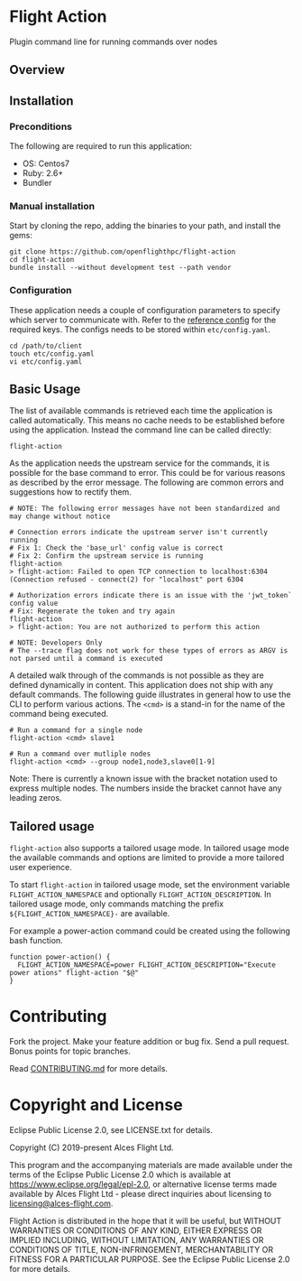 # Flight Action

Plugin command line for running commands over nodes

## Overview

## Installation

### Preconditions

The following are required to run this application:

* OS:     Centos7
* Ruby:   2.6+
* Bundler

### Manual installation

Start by cloning the repo, adding the binaries to your path, and install the gems:

```
git clone https://github.com/openflighthpc/flight-action
cd flight-action
bundle install --without development test --path vendor
```

### Configuration

These application needs a couple of configuration parameters to specify which server to communicate with. Refer to the [reference config](etc/config.yaml.reference) for the required keys. The configs needs to be stored within `etc/config.yaml`.

```
cd /path/to/client
touch etc/config.yaml
vi etc/config.yaml
```

## Basic Usage

The list of available commands is retrieved each time the application is called automatically. This means no cache needs to be established before using the application. Instead the command line can be called directly:

```
flight-action
```

As the application needs the upstream service for the commands, it is possible for the base command to error. This could be for various reasons as described by the error message. The following are common errors and suggestions how to rectify them.

```
# NOTE: The following error messages have not been standardized and may change without notice

# Connection errors indicate the upstream server isn't currently running
# Fix 1: Check the 'base_url' config value is correct
# Fix 2: Confirm the upstream service is running
flight-action
> flight-action: Failed to open TCP connection to localhost:6304 (Connection refused - connect(2) for "localhost" port 6304

# Authorization errors indicate there is an issue with the 'jwt_token` config value
# Fix: Regenerate the token and try again
flight-action
> flight-action: You are not authorized to perform this action

# NOTE: Developers Only
# The --trace flag does not work for these types of errors as ARGV is not parsed until a command is executed
```

A detailed walk through of the commands is not possible as they are defined dynamically in content. This application does not ship with any default commands. The following guide illustrates in general how to use the CLI to perform various actions. The `<cmd>` is a stand-in for the name of the command being executed.

```
# Run a command for a single node
flight-action <cmd> slave1

# Run a command over mutliple nodes
flight-action <cmd> --group node1,node3,slave0[1-9]
```

Note: There is currently a known issue with the bracket notation used to
express multiple nodes.  The numbers inside the bracket cannot have any
leading zeros.

## Tailored usage

`flight-action` also supports a tailored usage mode.  In tailored usage mode
the available commands and options are limited to provide a more tailored user
experience.

To start `flight-action` in tailored usage mode, set the environment variable
`FLIGHT_ACTION_NAMESPACE` and optionally `FLIGHT_ACTION_DESCRIPTION`.  In
tailored usage mode, only commands matching the prefix
`${FLIGHT_ACTION_NAMESPACE}-` are available.

For example a power-action command could be created using the following bash
function.

```
function power-action() {
  FLIGHT_ACTION_NAMESPACE=power FLIGHT_ACTION_DESCRIPTION="Execute power ations" flight-action "$@"
}
```

# Contributing

Fork the project. Make your feature addition or bug fix. Send a pull
request. Bonus points for topic branches.

Read [CONTRIBUTING.md](CONTRIBUTING.md) for more details.

# Copyright and License
Eclipse Public License 2.0, see LICENSE.txt for details.

Copyright (C) 2019-present Alces Flight Ltd.

This program and the accompanying materials are made available under the terms of the Eclipse Public License 2.0 which is available at https://www.eclipse.org/legal/epl-2.0, or alternative license terms made available by Alces Flight Ltd - please direct inquiries about licensing to licensing@alces-flight.com.

Flight Action is distributed in the hope that it will be useful, but WITHOUT WARRANTIES OR CONDITIONS OF ANY KIND, EITHER EXPRESS OR IMPLIED INCLUDING, WITHOUT LIMITATION, ANY WARRANTIES OR CONDITIONS OF TITLE, NON-INFRINGEMENT, MERCHANTABILITY OR FITNESS FOR A PARTICULAR PURPOSE. See the Eclipse Public License 2.0 for more details.

